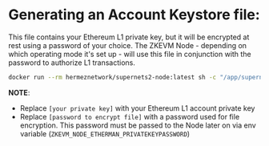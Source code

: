 # Generating an Account Keystore file:

This file contains your Ethereum L1 private key, but it will be encrypted at rest using a password of your choice. The ZKEVM Node - depending on which operating mode it's set up - will use this file in conjunction with the password to authorize L1 transactions.

```bash
docker run --rm hermeznetwork/supernets2-node:latest sh -c "/app/supernets2-node encryptKey --pk=[your private key] --pw=[password to encrypt file] --output=./keystore; cat ./keystore/*" > account.keystore
```

**NOTE**:

- Replace `[your private key]` with your Ethereum L1 account private key
- Replace `[password to encrypt file]` with a password used for file encryption. This password must be passed to the Node later on via env variable (`ZKEVM_NODE_ETHERMAN_PRIVATEKEYPASSWORD`)
